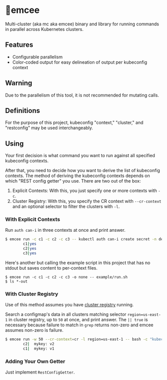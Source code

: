 # 🎤emcee

Multi-cluster (aka mc aka emcee) binary and library for running commands in parallel across Kubernetes clusters.

## Features

* Configurable parallelism
* Color-coded output for easy delineation of output per kubeconfig context

## Warning

Due to the parallelism of this tool, it is not recommended for mutating calls.

## Definitions

For the purpose of this project, kubeconfig "context," "cluster," and "restconfig" may be used interchangeably.

## Using

Your first decision is what command you want to run against all specified kubeconfig contexts.

After that, you need to decide how you want to derive the list of kubeconfig contexts. The method of deriving the kubeconfig contexts depends on which "REST config getter" you use. There are two out of the box: 

1. Explicit Contexts: With this, you just specify one or more contexts with `-c`.
2. Cluster Registry: With this, you specify the CR context with `--cr-context` and an optional selector to filter the clusters with `-l`.

### With Explicit Contexts

Run `auth can-i` in three contexts at once and print answer.

```sh
$ emcee run -c c1 -c c2 -c c3 -- kubectl auth can-i create secret -n default
        c1|yes
        c2|yes
        c3|yes
```

Here's another but calling the example script in this project that has no stdout but saves content to per-context files.

```
$ emcee run -c c1 -c c2 -c c3 -o none -- example/run.sh
$ ls *-out
```

### With Cluster Registry

Use of this method assumes you have [cluster registry](https://github.com/kubernetes/cluster-registry) running.

Search a configmap's data in all clusters matching selector `region=us-east-1` in cluster registry, up to `50` at once, and print answer. The `|| true` is necessary because failure to match in `grep` returns non-zero and emcee assumes non-zero is failure.

```sh
$ emcee run -w 50 --cr-context=cr -l region=us-east-1 -- bash -c "kubectl -n kube-system get cm mycm -o yaml | grep mykey || true"
        c2|  mykey: v2
        c1|  mykey: v1
```

### Adding Your Own Getter

Just implement `RestConfigGetter`.
